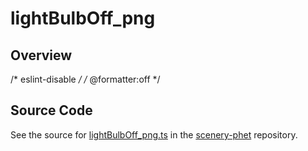 # lightBulbOff_png

## Overview

/* eslint-disable */
/* @formatter:off */



## Source Code

See the source for [lightBulbOff_png.ts](https://github.com/phetsims/scenery-phet/blob/main/mipmaps/lightBulbOff_png.ts) in the [scenery-phet](https://github.com/phetsims/scenery-phet) repository.
